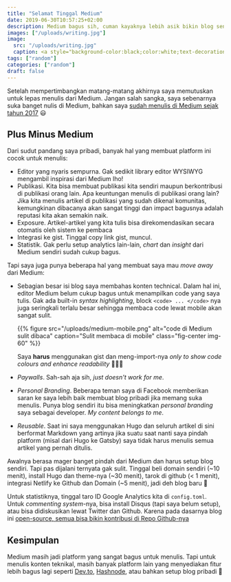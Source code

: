 ```yaml
---
title: "Selamat Tinggal Medium"
date: 2019-06-30T10:57:25+02:00
description: Medium bagus sih, cuman kayaknya lebih asik bikin blog sendiri 🥳
images: ["/uploads/writing.jpg"]
image:
  src: "/uploads/writing.jpg"
  caption: <a style="background-color:black;color:white;text-decoration:none;padding:4px 6px;font-family:-apple-system, BlinkMacSystemFont, &quot;San Francisco&quot;, &quot;Helvetica Neue&quot;, Helvetica, Ubuntu, Roboto, Noto, &quot;Segoe UI&quot;, Arial, sans-serif;font-size:12px;font-weight:bold;line-height:1.2;display:inline-block;border-radius:3px" href="https://unsplash.com/@nickmorrison?utm_medium=referral&amp;utm_campaign=photographer-credit&amp;utm_content=creditBadge" target="_blank" rel="noopener noreferrer" title="Download free do whatever you want high-resolution photos from Nick Morrison"><span style="display:inline-block;padding:2px 3px"><svg xmlns="http://www.w3.org/2000/svg" style="height:12px;width:auto;position:relative;vertical-align:middle;top:-2px;fill:white" viewBox="0 0 32 32"><title>unsplash-logo</title><path d="M10 9V0h12v9H10zm12 5h10v18H0V14h10v9h12v-9z"></path></svg></span><span style="display:inline-block;padding:2px 3px">Nick Morrison</span></a>
tags: ["random"]
categories: ["random"]
draft: false
---
```


Setelah mempertimbangkan matang-matang akhirnya saya memutuskan untuk lepas menulis dari Medium. Jangan salah sangka, saya sebenarnya suka banget nulis di Medium, bahkan saya [sudah menulis di Medium sejak tahun 2017](https://medium.com/@Dewey92) 😃

## Plus Minus Medium

Dari sudut pandang saya pribadi, banyak hal yang membuat platform ini cocok untuk menulis:

- Editor yang nyaris sempurna. Gak sedikit library editor WYSIWYG mengambil inspirasi dari Medium lho!
- Publikasi. Kita bisa membuat publikasi kita sendiri maupun berkontribusi di publikasi orang lain. Apa keuntungan menulis di publikasi orang lain? Jika kita menulis artikel di publikasi yang sudah dikenal komunitas, kemungkinan dibacanya akan sangat tinggi dan impact bagusnya adalah reputasi kita akan semakin naik.
- Exposure. Artikel-artikel yang kita tulis bisa direkomendasikan secara otomatis oleh sistem ke pembaca
- Integrasi ke gist. Tinggal copy link gist, muncul.
- Statistik. Gak perlu setup analytics lain-lain, _chart_ dan _insight_ dari Medium sendiri sudah cukup bagus.

Tapi saya juga punya beberapa hal yang membuat saya mau _move away_ dari Medium:

- Sebagian besar isi blog saya membahas konten technical. Dalam hal ini, editor Medium belum cukup bagus untuk menampilkan code yang saya tulis. Gak ada built-in _syntax highlighting_, block `<code> ... </code>` nya juga seringkali terlalu besar sehingga membaca code lewat mobile akan sangat sulit.

    {{% figure src="/uploads/medium-mobile.png" alt="code di Medium sulit dibaca" caption="Sulit membaca di mobile" class="fig-center img-60" %}}

    Saya **harus** menggunakan gist dan meng-import-nya _only to show code colours and enhance readability_ 🤦🏻‍♀️
- _Paywalls_. Sah-sah aja sih, _just doesn't work for me_.
- _Personal Branding_. Beberapa teman saya di Facebook memberikan saran ke saya lebih baik membuat blog pribadi jika memang suka menulis. Punya blog sendiri itu bisa meningkatkan _personal branding_ saya sebagai developer. _My content belongs to me_.
- _Reusable_. Saat ini saya menggunakan Hugo dan seluruh artikel di sini berformat Markdown yang artinya jika suatu saat nanti saya pindah platform (misal dari Hugo ke Gatsby) saya tidak harus menulis semua artikel yang pernah ditulis.

Awalnya berasa mager banget pindah dari Medium dan harus setup blog sendiri. Tapi pas dijalani ternyata gak sulit. Tinggal beli domain sendiri (~10 menit), install Hugo dan theme-nya (~30 menit), tarok di github (&lt; 1 menit), integrasi Netlify ke Github dan Domain (~5 menit), jadi deh blog baru 🎉

Untuk statistiknya, tinggal taro ID Google Analytics kita di `config.toml`. Untuk _commenting system_-nya, bisa install Disqus (tapi saya belum setup), atau bisa didiskusikan lewat Twitter dan Github. Karena pada dasarnya blog ini [open-source, semua bisa bikin kontribusi di Repo Github-nya](https://github.com/dewey92/jihad-waspada)

## Kesimpulan
Medium masih jadi platform yang sangat bagus untuk menulis. Tapi untuk menulis konten teknikal, masih banyak platform lain yang menyediakan fitur lebih bagus lagi seperti [Dev.to](https://dev.to), [Hashnode](https://hashnode.com/devblog), atau bahkan setup blog pribadi 🙂